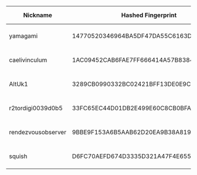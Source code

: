 | Nickname |  Hashed Fingerprint	| Or Addresses | Contact | Running | Flags | Last Seen | First Seen | Last Restarted | Advertised Bandwidth | Platform | Version | Version Status | Recommended Version | Verified hostnames | Exit policy |
|---|---|---|---|---|---|---|---|---|---|---|---|---|---|---|---|
|yamagami | 14770520346964BA5DF47DA55C6163D5FAB648C6 | ["80.220.61.227:443"] | toradmin@mistaken.fi | true | Running, V2Dir, Valid | 2025-08-12 03:00:00 | 2025-08-12 01:00:00 | 2025-08-12 00:18:26 | 0 | Tor 0.4.8.17 on Linux | 0.4.8.17 | recommended | true | ["cable-hki-50dc3d-227.dhcp.inet.fi"] | ["reject *:*"]|
|caelivinculum | 1AC09452CAB6FAE7FF666414A57B838485228FE0 | ["195.201.18.168:443","[2a01:4f8:1c1a:42c7::1]:443"] | caelivinculum@protonmail.com | true | Running, V2Dir, Valid | 2025-08-12 03:00:00 | 2025-08-12 01:00:00 | 2025-08-11 23:52:48 | 0 | Tor 0.4.8.17 on Linux | 0.4.8.17 | recommended | true | ["static.168.18.201.195.clients.your-server.de"] | ["reject *:*"]|
|AltUk1 | 3289CB0990332BC02421BFF13DE0E9C5569A9D24 | ["198.244.231.117:25409"] | whathejingles@gmail.com | true | Running, V2Dir, Valid | 2025-08-12 03:00:00 | 2025-08-12 01:00:00 | 2025-08-11 23:17:33 | 0 | Tor 0.4.8.14 on Linux | 0.4.8.14 | recommended | true | ["ns31555240.ip-198-244-231.eu"] | ["reject *:*"]|
|r2tordigi0039d0b5 | 33FC65EC44D01DB2E499E60C8CB0BFABB434E4C8 | ["107.152.45.61:9001","[2607:9000:7000:22::cef1:eb06]:9001"] | admin@tordigi.com | true | Running, V2Dir, Valid | 2025-08-12 03:00:00 | 2025-08-12 00:00:00 | 2025-08-11 23:44:38 | 0 | Tor 0.4.8.17 on Linux | 0.4.8.17 | recommended | true | ["mx1.hostingswift.com"] | ["reject *:*"]|
|rendezvousobserver | 9BBE9F153A6B5AAB62D20EA9B38A819B6FA5086D | ["141.105.130.150:9001"] | N/A | true | Running, V2Dir, Valid | 2025-08-12 03:00:00 | 2025-08-12 00:00:00 | 2025-08-11 23:05:19 | 0 | Tor 0.4.8.10 on Linux | 0.4.8.10 | recommended | true | N/A | ["reject *:*"]|
|squish | D6FC70AEFD674D3335D321A47F4E65516E941ED1 | ["69.226.189.135:443"] | squishrl <AT> pm me | true | Running, V2Dir, Valid | 2025-08-12 03:00:00 | 2025-08-12 02:00:00 | 2025-08-12 01:17:32 | 0 | Tor 0.4.8.17 on Linux | 0.4.8.17 | recommended | true | ["69-226-189-135.lightspeed.brhmal.sbcglobal.net"] | ["reject *:*"]|
